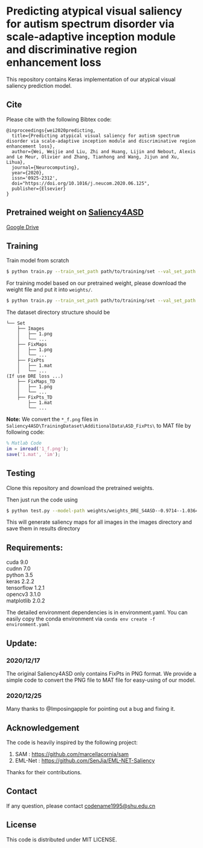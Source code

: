 # Predicting atypical visual saliency for autism spectrum disorder via scale-adaptive inception module and discriminative region enhancement loss

This repository contains Keras implementation of our atypical visual saliency prediction model.

## Cite
Please cite with the following Bibtex code:
```
@inproceedings{wei2020predicting,
  title={Predicting atypical visual saliency for autism spectrum disorder via scale-adaptive inception module and discriminative region enhancement loss},
  author={Wei, Weijie and Liu, Zhi and Huang, Lijin and Nebout, Alexis and Le Meur, Olivier and Zhang, Tianhong and Wang, Jijun and Xu, Lihua},
  journal={Neurocomputing},
  year={2020},
  issn='0925-2312',
  doi="https://doi.org/10.1016/j.neucom.2020.06.125",
  publisher={Elsevier}
}
```


## Pretrained weight on [Saliency4ASD](https://saliency4asd.ls2n.fr/)
[Google Drive](https://drive.google.com/file/d/1lqcmbsBT9pVPGLW847IJcE8KN3JTNEdU/view?usp=sharing)


## Training
Train model from scratch
```bash
$ python train.py --train_set_path path/to/training/set --val_set_path path/to/validation/set 
```
For training model based on our pretrained weight, please download the weight file and put it into `weights/`.
```bash
$ python train.py --train_set_path path/to/training/set --val_set_path path/to/validation/set --model_path weights/weights_DRE_S4ASD--0.9714--1.0364.pkl --dreloss False
```
The dataset directory structure should be 
```
└── Set  
    ├── Images  
    │   ├── 1.png  
    │   └── ...
    ├── FixMaps  
    │   ├── 1.png  
    │   └── ...
    ├── FixPts
    │   ├── 1.mat  
    │   └── ...
(If use DRE loss ...)
    ├── FixMaps_TD
    │   ├── 1.png  
    │   └── ...
    ├── FixPts_TD
        ├── 1.mat  
        └── ...
```
**Note:** We convert the `*_f.png` files in  `Saliency4ASD\TrainingDataset\AdditionalData\ASD_FixPts\` to MAT file by following code:
```Matlab
% Matlab Code
im = imread('1_f.png');
save('1.mat', 'im');
```


## Testing
Clone this repository and download the pretrained weights.

Then just run the code using 
```bash
$ python test.py --model-path weights/weights_DRE_S4ASD--0.9714--1.0364.pkl --images-path images/ --results-path results/
```
This will generate saliency maps for all images in the images directory and save them in results directory

## Requirements:
cuda 9.0  
cudnn 7.0  
python	3.5  
keras	2.2.2  
tensorflow	1.2.1  
opencv3	3.1.0  
matplotlib	2.0.2  

The detailed environment dependencies is in environment.yaml. You can easily copy the conda environment via
`conda env create -f environment.yaml`

## Update:
### 2020/12/17
The original Saliency4ASD only contains FixPts in PNG format. We provide a simple code to convert the PNG file to MAT file for easy-using of our model.
### 2020/12/25
Many thanks to @Imposingapple for pointing out a bug and fixing it.


## Acknowledgement
The code is heavily inspired by the following project:
1. SAM : https://github.com/marcellacornia/sam
2. EML-Net : https://github.com/SenJia/EML-NET-Saliency

Thanks for their contributions.

## Contact 
If any question, please contact codename1995@shu.edu.cn

## License 
This code is distributed under MIT LICENSE.
